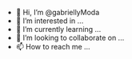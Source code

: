 - 👋 Hi, I’m @gabriellyModa
- 👀 I’m interested in ...
- 🌱 I’m currently learning ...
- 💞️ I’m looking to collaborate on ...
- 📫 How to reach me ...

<!---
gabriellyModa/gabriellyModa is a ✨ special ✨ repository because its `README.md` (this file) appears on your GitHub profile.
You can click the Preview link to take a look at your changes.
--->

